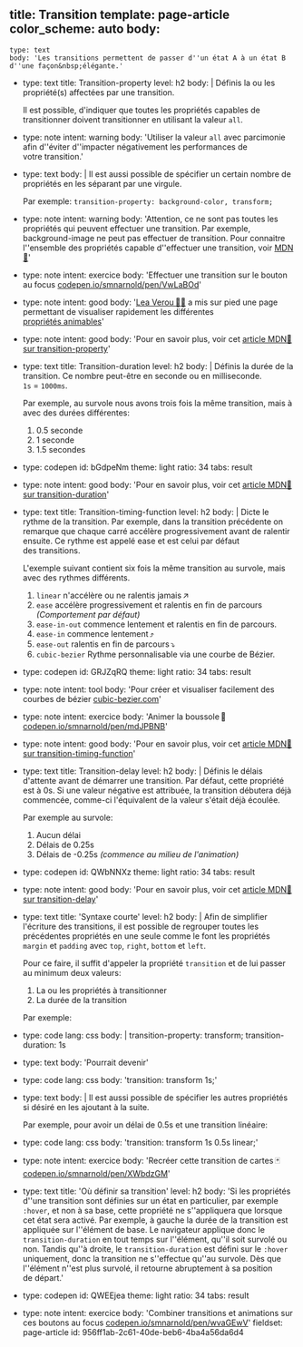 title: Transition
template: page-article
color_scheme: auto
body:
  -
    type: text
    body: 'Les transitions permettent de passer d''un état A à un état B d''une façon&nbsp;élégante.'
  -
    type: text
    title: Transition-property
    level: h2
    body: |
      Définis la ou les propriété(s) affectées par une&nbsp;transition.
      
      Il est possible, d'indiquer que toutes les propriétés capables de transitionner doivent transitionner en utilisant la valeur&nbsp;`all`.
  -
    type: note
    intent: warning
    body: 'Utiliser la valeur `all` avec parcimonie afin d''éviter d''impacter négativement les performances de votre&nbsp;transition.'
  -
    type: text
    body: |
      Il est aussi possible de spécifier un certain nombre de propriétés en les séparant par une&nbsp;virgule.
      
      Par exemple:
      `transition-property: background-color, transform;`
  -
    type: note
    intent: warning
    body: 'Attention, ce ne sont pas toutes les propriétés qui peuvent effectuer une transition. Par exemple, background-image ne peut pas effectuer de transition. Pour connaitre l''ensemble des propriétés capable d''effectuer une transition, voir&nbsp;[MDN🦖](https://developer.mozilla.org/fr/docs/Web/CSS/Liste_propri%C3%A9t%C3%A9s_CSS_anim%C3%A9es)'
  -
    type: note
    intent: exercice
    body: 'Effectuer une transition sur le bouton au focus [codepen.io/smnarnold/pen/VwLaBOd](https://codepen.io/smnarnold/pen/VwLaBOd?editors=110)'
  -
    type: note
    intent: good
    body: '[Lea Verou&thinsp;👩‍💻](http://lea.verou.me/) a mis sur pied une page permettant de visualiser rapidement les différentes [propriétés&nbsp;animables](http://leaverou.github.io/animatable/)'
  -
    type: note
    intent: good
    body: 'Pour en savoir plus, voir cet [article MDN🦖 sur transition-property](https://developer.mozilla.org/fr/docs/Web/CSS/transition-property)'
  -
    type: text
    title: Transition-duration
    level: h2
    body: |
      Définis la durée de la transition. Ce nombre peut-être en seconde ou en milliseconde.
      `1s`&nbsp;=&nbsp;`1000ms`.
      
      Par exemple, au survole nous avons trois fois la même transition, mais à avec des durées&nbsp;différentes:
      
      1. 0.5 seconde
      2. 1 seconde
      3. 1.5 secondes
  -
    type: codepen
    id: bGdpeNm
    theme: light
    ratio: 34
    tabs: result
  -
    type: note
    intent: good
    body: 'Pour en savoir plus, voir cet [article MDN🦖 sur transition-duration](https://developer.mozilla.org/fr/docs/Web/CSS/transition-duration)'
  -
    type: text
    title: Transition-timing-function
    level: h2
    body: |
      Dicte le rythme de la transition. Par exemple, dans la transition précédente on remarque que chaque carré accélère progressivement avant de ralentir ensuite. Ce rythme est appelé ease et est celui par défaut des&nbsp;transitions.
      
      L'exemple suivant contient six fois la même transition au survole, mais avec des rythmes&nbsp;différents.
      
      1. `linear` n'accélère ou ne ralentis&nbsp;jamais&thinsp;↗️
      2. `ease` accélère progressivement et ralentis en fin de parcours _(Comportement par&nbsp;défaut)_
      3. `ease-in-out` commence lentement et ralentis en fin de&nbsp;parcours.
      4. `ease-in` commence lentement&thinsp;⤴️
      5. `ease-out` ralentis en fin de&nbsp;parcours&thinsp;⤵️
      6. `cubic-bezier` Rythme personnalisable via une courbe de&nbsp;Bézier.
  -
    type: codepen
    id: GRJZqRQ
    theme: light
    ratio: 34
    tabs: result
  -
    type: note
    intent: tool
    body: 'Pour créer et visualiser facilement des courbes de bézier [cubic-bezier.com](https://cubic-bezier.com/)'
  -
    type: note
    intent: exercice
    body: 'Animer la boussole&thinsp;🧭 [codepen.io/smnarnold/pen/mdJPBNB](https://codepen.io/smnarnold/pen/mdJPBNB)'
  -
    type: note
    intent: good
    body: 'Pour en savoir plus, voir cet [article MDN🦖 sur transition-timing-function](https://developer.mozilla.org/fr/docs/Web/CSS/transition-timing-function)'
  -
    type: text
    title: Transition-delay
    level: h2
    body: |
      Définis le délais d'attente avant de démarrer une transition. Par défaut, cette propriété est à 0s. Si une valeur négative est attribuée, la transition débutera déjà commencée, comme-ci l'équivalent de la valeur s'était déjà&nbsp;écoulée.
      
      Par exemple au&nbsp;survole:
      
      1. Aucun délai
      2. Délais de 0.25s
      3. Délais de -0.25s _(commence au milieu de&nbsp;l'animation)_
  -
    type: codepen
    id: QWbNNXz
    theme: light
    ratio: 34
    tabs: result
  -
    type: note
    intent: good
    body: 'Pour en savoir plus, voir cet [article MDN🦖 sur transition-delay](https://developer.mozilla.org/fr/docs/Web/CSS/transition-delay)'
  -
    type: text
    title: 'Syntaxe courte'
    level: h2
    body: |
      Afin de simplifier l'écriture des transitions, il est possible de regrouper toutes les précédentes propriétés en une seule comme le font les propriétés `margin` et `padding` avec `top`, `right`, `bottom` et&nbsp;`left`.
      
      Pour ce faire, il suffit d'appeler la propriété `transition` et de lui passer au minimum deux valeurs:
      
      1. La ou les propriétés à&nbsp;transitionner
      2. La durée de la&nbsp;transition
      
      Par exemple:
  -
    type: code
    lang: css
    body: |
      transition-property: transform;
      transition-duration: 1s
  -
    type: text
    body: 'Pourrait devenir'
  -
    type: code
    lang: css
    body: 'transition: transform 1s;'
  -
    type: text
    body: |
      Il est aussi possible de spécifier les autres propriétés si désiré en les ajoutant à la&nbsp;suite.
      
      Par exemple, pour avoir un délai de 0.5s et une transition&nbsp;linéaire:
  -
    type: code
    lang: css
    body: 'transition: transform 1s 0.5s linear;'
  -
    type: note
    intent: exercice
    body: 'Recréer cette transition de cartes&thinsp;🃏 [codepen.io/smnarnold/pen/XWbdzGM](https://codepen.io/smnarnold/pen/XWbdzGM)'
  -
    type: text
    title: 'Où définir sa transition'
    level: h2
    body: 'Si les propriétés d''une transition sont définies sur un état en particulier, par exemple `:hover`, et non à sa base, cette propriété ne s''appliquera que lorsque cet état sera activé. Par exemple, à gauche la durée de la transition est appliquée sur l''élément de base. Le navigateur applique donc le `transition-duration` en tout temps sur l''élément, qu''il soit survolé ou non. Tandis qu''à droite, le `transition-duration` est défini sur le `:hover` uniquement, donc la transition ne s''effectue qu''au survole. Dès que l''élément n''est plus survolé, il retourne abruptement à sa position de&nbsp;départ.'
  -
    type: codepen
    id: QWEEjea
    theme: light
    ratio: 34
    tabs: result
  -
    type: note
    intent: exercice
    body: 'Combiner transitions et animations sur ces boutons au focus [codepen.io/smnarnold/pen/wvaGEwV](https://codepen.io/smnarnold/pen/wvaGEwV)'
fieldset: page-article
id: 956ff1ab-2c61-40de-beb6-4ba4a56da6d4
